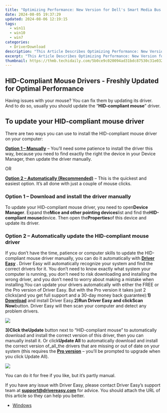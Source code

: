 ```yaml
---
title: "Optimizing Performance: New Version for Dell's Smart Media Bus Controller"
date: 2024-08-05 19:37:29
updated: 2024-08-06 12:19:15
tags:
  - win11
  - win10
  - win7
categories:
  - DriverDownload
description: "This Article Describes Optimizing Performance: New Version for Dell's Smart Media Bus Controller"
excerpt: "This Article Describes Optimizing Performance: New Version for Dell's Smart Media Bus Controller"
thumbnail: https://thmb.techidaily.com/5b0ce9c020094ad31bdc87530c31e032109184ed98794f1ba27d0b681ad3c785.jpg
---
```


## HID-Compliant Mouse Drivers - Freshly Updated for Optimal Performance

Having issues with your mouse? You can fix them by updating its driver. And to do so, usually you should update the “**HID-compliant mouse**” driver.

## To update your HID-compliant mouse driver

There are two ways you can use to install the HID-compliant mouse driver on your computer:

[**Option 1 – Manually**](https://tools.techidaily.com/drivereasy/download/) – You’ll need some patience to install the driver this way, because you need to find exactly the right the device in your Device Manager, then update the driver manually.

OR

**[Option 2 – Automatically (Recommended)](https://www.drivereasy.com/knowledge/hid-compliant-mouse-driver-update/#option2)**  – This is the quickest and easiest option. It’s all done with just a couple of mouse clicks.

### Option 1 – Download and install the driver manually

To update your HID-compliant mouse driver, you need to open**Device Manager**. Expand the**Mice and other pointing devices**list and find the**HID-compliant mouse**device. Then open the**Properties**of this device and update its driver.

### Option 2 – Automatically update the HID-compliant mouse driver

 If you don’t have the time, patience or computer skills to update the HID-compliant mouse driver manually, you can do it automatically with **[Driver Easy](https://tools.techidaily.com/drivereasy/download/)**  .  Driver Easy will automatically recognize your system and find the correct drivers for it. You don’t need to know exactly what system your computer is running, you don’t need to risk downloading and installing the wrong driver, and you don’t need to worry about making a mistake when installing.You can update your drivers automatically with either the FREE or the Pro version of Driver Easy. But with the Pro version it takes just 2 clicks(and you get full support and a 30-day money back guarantee):**1)** [**Download**](https://tools.techidaily.com/drivereasy/download/) and install Driver Easy.**2)**Run Driver Easy and click**Scan Now**button. Driver Easy will then scan your computer and detect any problem drivers.

![](https://images.drivereasy.com/wp-content/uploads/2018/07/img_5b3dc1c9de503.jpg)

**3)**Click the**Update** button next to “HID-compliant mouse” to automatically download and install the correct version of this driver, then you can manually install it. Or click**Update All** to automatically download and install the correct version of_all_the drivers that are missing or out of date on your system (this requires the **[Pro version](https://tools.techidaily.com/drivereasy/download/)** – you’ll be prompted to upgrade when you click Update All).

![](https://images.drivereasy.com/wp-content/uploads/2018/07/img_5b4c782118c27.jpg)

 You can do it for free if you like, but it’s partly manual.

 If you have any issue with Driver Easy, please contact Driver Easy’s support team at **[support@drivereasy.com](https://tools.techidaily.com/drivereasy/download/)**  for advice. You should attach the URL of this article so they can help you better.

* [Windows](https://tools.techidaily.com/drivereasy/download/)

<ins class="adsbygoogle"
     style="display:block"
     data-ad-format="autorelaxed"
     data-ad-client="ca-pub-7571918770474297"
     data-ad-slot="1223367746"></ins>



<ins class="adsbygoogle"
     style="display:block"
     data-ad-client="ca-pub-7571918770474297"
     data-ad-slot="8358498916"
     data-ad-format="auto"
     data-full-width-responsive="true"></ins>
